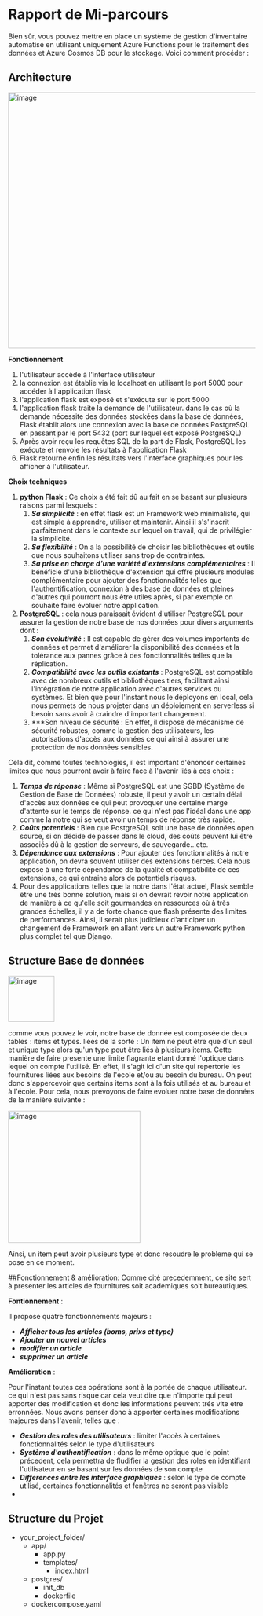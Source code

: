 # Rapport de Mi-parcours
Bien sûr, vous pouvez mettre en place un système de gestion d'inventaire automatisé en utilisant uniquement Azure Functions pour le traitement des données et Azure Cosmos DB pour le stockage. Voici comment procéder :

## Architecture

<img width="521" alt="image" src="https://github.com/Ben-Hadji/microservices/assets/83819844/59a9aed8-64e9-4bb6-97bb-470c24ecfd77">

**Fonctionnement**
1. l'utilisateur accède à l'interface utilisateur
2. la connexion est établie via le localhost en utilisant le port 5000 pour accéder à l'application flask
3. l'application flask est exposé et s'exécute sur le port 5000
4. l'application flask traite la demande de l'utilisateur. dans le cas où la demande nécessite des données stockées dans la base de données, Flask établit alors une connexion avec la base de données PostgreSQL en passant par le port 5432 (port sur lequel est exposé PostgreSQL)
5. Après avoir reçu les requêtes SQL de la part de Flask, PostgreSQL les exécute et renvoie les résultats à l'application Flask
6. Flask retourne enfin les résultats vers l'interface graphiques pour les afficher à l'utilisateur.

**Choix techniques**

1. **python Flask** : Ce choix a été fait dû au fait en se basant sur plusieurs raisons parmi lesquels :
    1.  ***Sa simplicité*** : en effet flask est un Framework web minimaliste, qui est simple à apprendre, utiliser et maintenir. Ainsi il s's'inscrit parfaitement dans le contexte sur lequel on travail, qui de privilégier la simplicité.
    2. ***Sa flexibilité*** : On a la possibilité de choisir les bibliothèques et outils que nous souhaitons utiliser sans trop de contraintes.
    3. ***Sa prise en charge d'une variété d'extensions complémentaires*** : Il bénéficie d'une bibliothèque d'extension qui offre plusieurs modules complémentaire pour ajouter des fonctionnalités telles que l'authentification, connexion à des base de données et pleines d'autres qui pourront nous être utiles après, si par exemple on souhaite faire évoluer notre application.
2. **PostgreSQL** : cela nous paraissait évident d'utiliser PostgreSQL pour assurer la gestion de notre base de nos données pour divers arguments dont  :
    1. ***Son évolutivité*** : Il est capable de gérer des volumes importants de données et permet d'améliorer la disponibilité des données et la tolérance aux pannes grâce à des fonctionnalités telles que la réplication.
    2. ***Compatibilité avec les outils existants*** : PostgreSQL est compatible avec de nombreux outils et bibliothèques tiers, facilitant ainsi l'intégration de notre application avec d'autres services ou systèmes. Et bien que pour l'instant nous le déployons en local, cela nous permets de nous projeter dans un déploiement en serverless si besoin sans avoir à craindre d'important changement.
    3. ***Son niveau de sécurité : En effet, il dispose de mécanisme de sécurité robustes, comme la gestion des utilisateurs, les autorisations d'accès aux données ce qui ainsi à assurer une protection de nos données sensibles.

Cela dit, comme toutes technologies, il est important d'énoncer certaines limites que nous pourront avoir à faire face à l'avenir liés à ces choix : 

1. ***Temps de réponse*** : Même si PostgreSQL est une SGBD (Système de Gestion de Base de Données) robuste, il peut y avoir un certain délai d'accès aux données ce qui peut provoquer une certaine marge d'attente sur le temps de réponse. ce qui n'est pas l'idéal dans une app comme la notre qui se veut avoir un temps de réponse très rapide.
2. ***Coûts potentiels*** : Bien que PostgreSQL soit une base de données open source, si on décide de passer dans le cloud, des coûts peuvent lui être associés dû à la gestion de serveurs, de sauvegarde...etc.
3. ***Dépendance aux extensions*** : Pour ajouter des fonctionnalités à notre application, on devra souvent utiliser des extensions tierces. Cela nous expose à une forte dépendance de la qualité et compatibilité de ces extensions, ce qui entraine alors de potentiels risques.
4. Pour des applications telles que la notre dans l'état actuel, Flask semble être une très bonne solution, mais si on devrait revoir notre application de manière à ce qu'elle soit gourmandes en ressources où à très grandes échelles, il y a de forte chance que flash présente des limites de performances. Ainsi, il serait plus judicieux d'anticiper un changement de Framework en allant vers un autre Framework python plus complet tel que Django. 


## Structure Base de données
<img width="94" alt="image" src="https://github.com/Ben-Hadji/microservices/assets/83819844/5c619505-428d-4434-970a-900b0c6e9cec">

comme vous pouvez le voir, notre base de donnée est composée de deux tables : items et types. liées de la sorte : 
    Un item ne peut être que d'un seul et unique type alors qu'un type peut être liés à plusieurs items.
Cette manière de faire presente une limite flagrante etant donné l'optique dans lequel on compte l'utilisé. En effet, il s'agit ici d'un site qui repertorie les fournitures liées aux besoins de l'ecole et/ou au besoin du bureau. On peut donc s'appercevoir que certains items sont à la fois utilisés et au bureau et à l'école. Pour cela, nous prevoyons de faire evoluer notre base de données de la manière suivante : 

<img width="269" alt="image" src="https://github.com/Ben-Hadji/microservices/assets/83819844/3b5f8abf-56b0-48b1-8143-58980443e5c2">

Ainsi, un item peut avoir plusieurs type et donc resoudre le probleme qui se pose en ce moment.

##Fonctionnement & amélioration: 
Comme cité precedemment, ce site sert à presenter les  articles de fournitures soit academiques soit bureautiques.

**Fontionnement** : 

Il propose quatre fonctionnements majeurs : 
  - ***Afficher tous les articles (boms, prixs et type)***
  - ***Ajouter un nouvel articles***
  - ***modifier un article***
  - ***supprimer un article***

**Amélioration** : 

Pour l'instant toutes ces opérations sont à la portée de chaque utilisateur. ce qui n'est pas sans risque car cela veut dire que n'importe qui peut apporter des modification et donc les informations peuvent trés vite etre erronnées.
Nous avons penser donc à apporter certaines modifications majeures dans l'avenir, telles que : 
  - ***Gestion des roles des utilisateurs*** : limiter l'accès à certaines fonctionnalités selon le type d'utilisateurs
  - ***Système d'authentification*** : dans le même optique que le point précedent, cela permettra de fludifier la gestion des roles en identifiant l'utilisateur en se basant sur les données de son compte
  - ***Differences entre les interface graphiques*** : selon le type de compte utilisé, certaines fonctionnalités et fenêtres ne seront pas visible
  - 
## Structure du Projet

- your_project_folder/
  - app/
    - app.py
    - templates/
      - index.html
  - postgres/
    - init_db
    - dockerfile
  - dockercompose.yaml 
